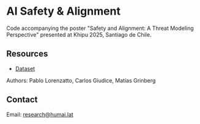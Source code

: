 # AI Safety & Alignment

Code accompanying the poster "Safety and Alignment: A Threat Modeling Perspective" presented at Khipu 2025, Santiago de Chile. 

## Resources
- [Dataset](https://drive.google.com/file/d/1uIbGV3Mpfg1TsdY6g_cmjFlM8VpXDm7n/view)

Authors: Pablo Lorenzatto, Carlos Giudice, Matías Grinberg

## Contact
Email: research@humai.lat
